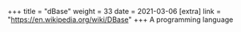 +++
title = "dBase"
weight = 33
date = 2021-03-06
[extra]
link = "https://en.wikipedia.org/wiki/DBase"
+++
A programming language

